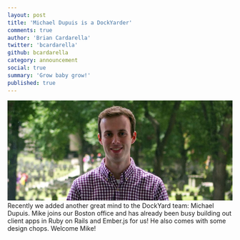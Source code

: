 ```yaml
---
layout: post
title: 'Michael Dupuis is a DockYarder'
comments: true
author: 'Brian Cardarella'
twitter: 'bcardarella'
github: bcardarella
category: announcement
social: true
summary: 'Grow baby grow!'
published: true
---
```


![Michael](/images/dupuis.jpg)
Recently we added another great mind to the DockYard team: Michael
Dupuis. Mike joins our Boston office and has already been busy building
out client apps in Ruby on Rails and Ember.js for us! He also comes with
some design chops. Welcome Mike!
